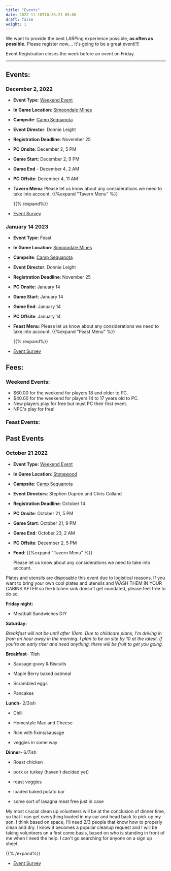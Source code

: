 ```yaml
---
title: "Events"
date: 2022-11-10T10:33:21-05:00
draft: false
weight: 1
---
```


We want to provide the best LARPing experience possible, **as often as possible.**  Please register now.... It's going to be a great event!!!!

Event Registration closes the week before an event on Friday.

------

## Events:

### December 2, 2022

- **Event Type**: [Weekend Event](https://snazzy-marshmallow-9e25ed.netlify.app/events/#weekend-events)
- **In Game Location**: [Simoondale Mines](https://snazzy-marshmallow-9e25ed.netlify.app/background/simoondale_mines/)
- **Campsite**: [Camp Sequanota](https://snazzy-marshmallow-9e25ed.netlify.app/camps/camp_sequanota/)
- **Event Director**: Donnie Leight
- **Registration Deadline**: November 25
- **PC Onsite**:  December 2, 5 PM 
- **Game Start**: December 2, 9 PM 
- **Game End** - December 4, 2 AM
- **PC Offsite**:  December 4, 11 AM
- **Tavern Menu**:  Please let us know about any considerations we need to take into account. {{%expand "Tavern Menu" %}} 

  {{% /expand%}}

- [Event Survey](https://docs.google.com/forms/d/e/1FAIpQLScjlhsW1KOVLdt_YBy-xkgHZqKsu8C3qoEndHWdnTWtuDqqhg/viewform)

### January 14 2023

- **Event Type**: Feast
- **In Game Location**: [Simoondale Mines](https://snazzy-marshmallow-9e25ed.netlify.app/background/simoondale_mines/)
- **Campsite**: [Camp Sequanota](https://snazzy-marshmallow-9e25ed.netlify.app/camps/camp_sequanota/)
- **Event Director**: Donnie Leight
- **Registration Deadline**: November 25
- **PC Onsite**:  January 14 
- **Game Start**: January 14
- **Game End**: January 14
- **PC Offsite**:  January 14
- **Feast Menu**:  Please let us know about any considerations we need to take into account. {{%expand "Feast Menu" %}} 

  {{% /expand%}}

- [Event Survey](https://docs.google.com/forms/d/e/1FAIpQLScjlhsW1KOVLdt_YBy-xkgHZqKsu8C3qoEndHWdnTWtuDqqhg/viewform)

## Fees:

### Weekend Events: 

- $60.00 for the weekend for players 18 and older to PC.
- $40.00 for the weekend for players 14 to 17 years old to PC.
- New players play for free but must PC their first event.
- NPC's play for free!

### Feast Events:

## Past Events

### October 21 2022

- **Event Type**: [Weekend Event](https://snazzy-marshmallow-9e25ed.netlify.app/events/#weekend-events)

- **In Game Location**: [Stonewood](https://snazzy-marshmallow-9e25ed.netlify.app/background/simoondale_mines/)

- **Campsite**: [Camp Sequanota](https://snazzy-marshmallow-9e25ed.netlify.app/camps/camp_sequanota/)

- **Event Directors**: Stephen Dupree and Chris Colland
- **Registration Deadline**: October 14
- **PC Onsite**:  October 21, 5 PM 
- **Game Start**: October 21, 9 PM 
- **Game End**: October 23, 2 AM
- **PC Offsite**: December 2, 5 PM 
- **Food**:   {{%expand "Tavern Menu" %}} 

  Please let us know about any considerations we need to take into account.

Plates and utensils are disposable this event due to logistical reasons. If you want to bring your own cool plates and utensils and WASH THEM IN YOUR CABINS AFTER so the kitchen sink doesn't get inundated, please feel free to do so.

**Friday night:**

-   Meatball Sandwiches DIY


  **Saturday:**

*Breakfast will not be until after 10am. Due to childcare plans, I'm driving in from an hour away in the morning. I plan to be on site by 10 at the latest. If you're an early riser and need anything, there will be fruit to get you going.*

 **Breakfast**- 11ish

- Sausage gravy & Biscuits

- Maple Berry baked oatmeal

- Scrambled eggs

- Pancakes

**Lunch**- 2/3ish

- Chili

- Homestyle Mac and Cheese

- Rice with fixins/sausage

- veggies in some way

**Dinner**- 6/7ish

- Roast chicken

- pork or turkey (haven't decided yet)

- roast veggies

- loaded baked potato bar

- some sort of lasagna meat free just in case 

My most crucial clean up volunteers will be at the conclusion of dinner time, so that I can get everything loaded in my car and head back to pick up my son. I think based on space, I'll need 2/3 people that know how to properly clean and dry. I know it becomes a popular cleanup request and I will be taking volunteers on a first come basis, based on who is standing in front of me when I need the help. I can't go searching for anyone on a sign up sheet.

  {{% /expand%}}

- [Event Survey](https://docs.google.com/forms/d/e/1FAIpQLScjlhsW1KOVLdt_YBy-xkgHZqKsu8C3qoEndHWdnTWtuDqqhg/viewform)
